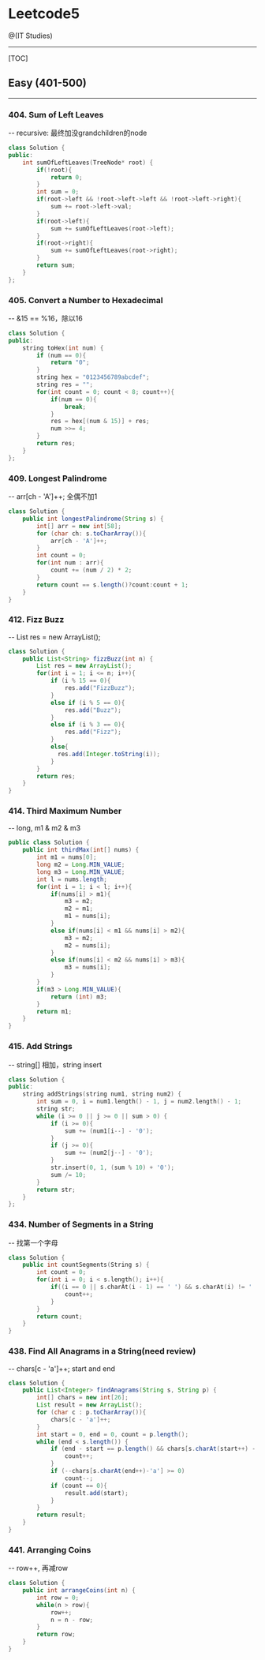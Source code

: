 # Leetcode5

@(IT Studies)


-------------------

[TOC]

## Easy (401-500)
-------------------

### 404. Sum of Left Leaves
-- recursive: 最终加没grandchildren的node
``` cpp
class Solution {
public:
    int sumOfLeftLeaves(TreeNode* root) {
        if(!root){
            return 0;
        }
        int sum = 0;
        if(root->left && !root->left->left && !root->left->right){
            sum += root->left->val; 
        }
        if(root->left){
            sum += sumOfLeftLeaves(root->left); 
        }
        if(root->right){
            sum += sumOfLeftLeaves(root->right);
        }
        return sum;
    }
};
```
### 405. Convert a Number to Hexadecimal
-- &15 == %16，除以16
``` cpp
class Solution {
public:
    string toHex(int num) {
        if (num == 0){
            return "0";  
        } 
        string hex = "0123456789abcdef";
        string res = "";
        for(int count = 0; count < 8; count++){
            if(num == 0){
                break;    
            } 
            res = hex[(num & 15)] + res;
            num >>= 4;
        }
        return res;
    }
};
```
### 409. Longest Palindrome
-- arr[ch - 'A']++; 全偶不加1
``` java
class Solution {
    public int longestPalindrome(String s) {
        int[] arr = new int[58];
        for (char ch: s.toCharArray()){
            arr[ch - 'A']++;
        } 
        int count = 0;
        for(int num : arr){
            count += (num / 2) * 2;
        }
        return count == s.length()?count:count + 1;
    }
}
```
### 412. Fizz Buzz
-- List res = new ArrayList();
``` java
class Solution {
    public List<String> fizzBuzz(int n) {
        List res = new ArrayList();
        for(int i = 1; i <= n; i++){
            if (i % 15 == 0){
                res.add("FizzBuzz");
            }
            else if (i % 5 == 0){
                res.add("Buzz");
            }
            else if (i % 3 == 0){
                res.add("Fizz");
            }
            else{
              res.add(Integer.toString(i));  
            } 
        }
        return res;
    }
}
```
### 414. Third Maximum Number
-- long, m1 & m2 & m3
``` java
public class Solution {
    public int thirdMax(int[] nums) {
        int m1 = nums[0];
        long m2 = Long.MIN_VALUE;
        long m3 = Long.MIN_VALUE;
        int l = nums.length;
        for(int i = 1; i < l; i++){
            if(nums[i] > m1){
                m3 = m2;
                m2 = m1;
                m1 = nums[i];
            }
            else if(nums[i] < m1 && nums[i] > m2){
                m3 = m2;
                m2 = nums[i];
            }
            else if(nums[i] < m2 && nums[i] > m3){
                m3 = nums[i];
            }
        }
        if(m3 > Long.MIN_VALUE){
            return (int) m3;
        }
        return m1;
    }
}
```
### 415. Add Strings
-- string[] 相加，string insert
``` cpp
class Solution {
public:
    string addStrings(string num1, string num2) {
        int sum = 0, i = num1.length() - 1, j = num2.length() - 1;
        string str;
        while (i >= 0 || j >= 0 || sum > 0) {
            if (i >= 0){
                sum += (num1[i--] - '0');
            }
            if (j >= 0){
                sum += (num2[j--] - '0');
            }
            str.insert(0, 1, (sum % 10) + '0');
            sum /= 10;
        }
        return str;
    }
};
```
### 434. Number of Segments in a String
-- 找第一个字母
``` cpp
class Solution {
    public int countSegments(String s) {
        int count = 0;
        for(int i = 0; i < s.length(); i++){
            if((i == 0 || s.charAt(i - 1) == ' ') && s.charAt(i) != ' '){
                count++;
            }
        }
        return count;
    }
}
```
### 438. Find All Anagrams in a String(need review)
-- chars[c - 'a']++; start and end
``` java
class Solution {
    public List<Integer> findAnagrams(String s, String p) {
        int[] chars = new int[26];
        List result = new ArrayList();
        for (char c : p.toCharArray()){
            chars[c - 'a']++;
        }
        int start = 0, end = 0, count = p.length();
        while (end < s.length()) {
            if (end - start == p.length() && chars[s.charAt(start++) - 'a']++ >= 0){
                count++;
            }
            if (--chars[s.charAt(end++)-'a'] >= 0)
                count--;
            if (count == 0){
                result.add(start);
            }
        }
        return result;
    }
}
```
### 441. Arranging Coins
-- row++, 再减row
``` java
class Solution {
    public int arrangeCoins(int n) {
        int row = 0;
        while(n > row){
            row++;
            n = n - row;
        }
        return row;
    }
}
```